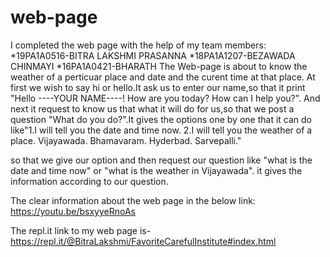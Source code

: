 # web-page
I completed the web page with the help of my team members:
    *19PA1A0516-BITRA LAKSHMI PRASANNA
    *18PA1A1207-BEZAWADA CHINMAYI
    *16PA1A0421-BHARATH
The Web-page is about to know the weather of a perticuar place and date and the curent time at that place.
At first we wish to say hi or hello.It ask us to enter our name,so that it print "Hello ----YOUR NAME----! How are you today? How can I help you?".
And next it request to know us that what it will do for us,so that we post a question "What do you do?".It gives the options one by one that it can do like"1.I will tell you the date and time now.
2.I will tell you the weather of a place.
Vijayawada.
Bhamavaram.
Hyderbad.
Sarvepalli."

so that we give our option and then request our question like "what is the date and time now" or "what is the weather in Vijayawada".
it gives the information according to our question.



The clear information about the web page in the below link:
         https://youtu.be/bsxyyeRnoAs
         
         
 The repl.it link to my web page is-
        https://repl.it/@BitraLakshmi/FavoriteCarefulInstitute#index.html
